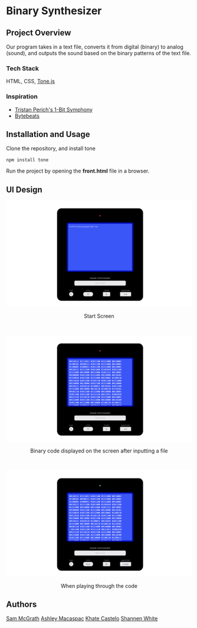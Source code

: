 # Binary Synthesizer

## Project Overview
Our program takes in a text file, converts it from digital (binary) to analog (sound), and outputs the sound based on the binary patterns of the text file.

### Tech Stack
HTML, CSS, [Tone.js](https://tonejs.github.io/)

### Inspiration
* [Tristan Perich's 1-Bit Symphony](https://tristanperich.bandcamp.com/album/1-bit-symphony)
* [Bytebeats](https://greggman.com/downloads/examples/html5bytebeat/html5bytebeat.html)

## Installation and Usage
Clone the repository, and install tone
```
npm install tone   
```
Run the project by opening the <b>front.html</b> file in a browser.

## UI Design
![start screen](readme-assets/start-screen.png)
<p align="center">
    Start Screen
</p>
<br />

![file inputted](readme-assets/file-inputted.png)
<p align="center">
    Binary code displayed on the screen after inputting a file
</p>
<br />

![playing](readme-assets/playing.png)
<p align="center">
    When playing through the code
</p>

## Authors
[Sam McGrath](https://github.com/sammcg04)
[Ashley Macaspac](https://github.com/kate-ash21)
[Khate Castelo](https://github.com/khatington)
[Shannen White](https://github.com/shanwhite)